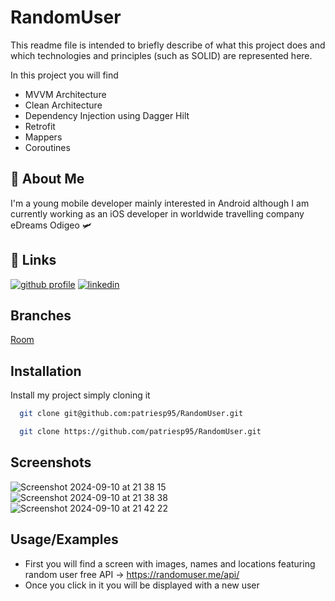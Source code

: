 # RandomUser

This readme file is intended to briefly describe of what this project does and which technologies and principles (such as SOLID) are represented here.

In this project you will find 
- MVVM Architecture
- Clean Architecture
- Dependency Injection using Dagger Hilt
- Retrofit
- Mappers
- Coroutines

## 🚀 About Me
I'm a young mobile developer mainly interested in Android although I am currently working as an iOS developer in worldwide travelling company eDreams Odigeo 🛩️


## 🔗 Links
[![github profile](https://img.shields.io/badge/github-572364?style=for-the-badge&logo=github&logoColor=white)](https://github.com/patriesp95)
[![linkedin](https://img.shields.io/badge/linkedin-0A66C2?style=for-the-badge&logo=linkedin&logoColor=white)](https://www.linkedin.com/in/patricia-martinez-espert-7470291a7/)

## Branches
[Room](https://github.com/patriesp95/RandomUser/tree/room)

## Installation

Install my project simply cloning it 

```bash
  git clone git@github.com:patriesp95/RandomUser.git
```

```bash
  git clone https://github.com/patriesp95/RandomUser.git
```

## Screenshots
![Screenshot 2024-09-10 at 21 38 15](https://github.com/user-attachments/assets/3271671b-6392-49d3-8b6f-5c7f5f0a528f)
![Screenshot 2024-09-10 at 21 38 38](https://github.com/user-attachments/assets/d04b9331-3cf3-480a-818f-f906db5c6243)
![Screenshot 2024-09-10 at 21 42 22](https://github.com/user-attachments/assets/2ad89937-60d6-4213-a082-869fff391dd8)


## Usage/Examples

- First you will find a screen with images, names and locations featuring random user free API -> https://randomuser.me/api/
- Once you click in it you will be displayed with a new user
